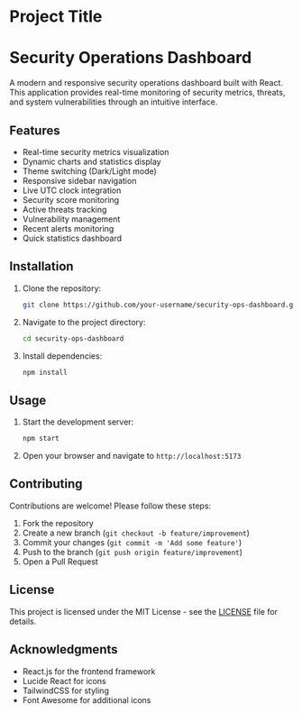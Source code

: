 # Project Title

# Security Operations Dashboard

A modern and responsive security operations dashboard built with React. This application provides real-time monitoring of security metrics, threats, and system vulnerabilities through an intuitive interface.

## Features

- Real-time security metrics visualization
- Dynamic charts and statistics display
- Theme switching (Dark/Light mode)
- Responsive sidebar navigation
- Live UTC clock integration
- Security score monitoring
- Active threats tracking
- Vulnerability management
- Recent alerts monitoring
- Quick statistics dashboard

## Installation

1. Clone the repository:
    ```bash
    git clone https://github.com/your-username/security-ops-dashboard.git
    ```
2. Navigate to the project directory:
    ```bash
    cd security-ops-dashboard
    ```
3. Install dependencies:
    ```bash
    npm install
    ```

## Usage

1. Start the development server:
    ```bash
    npm start
    ```
2. Open your browser and navigate to `http://localhost:5173`

## Contributing

Contributions are welcome! Please follow these steps:

1. Fork the repository
2. Create a new branch (`git checkout -b feature/improvement`)
3. Commit your changes (`git commit -m 'Add some feature'`)
4. Push to the branch (`git push origin feature/improvement`)
5. Open a Pull Request

## License

This project is licensed under the MIT License - see the [LICENSE](LICENSE) file for details.

## Acknowledgments

- React.js for the frontend framework
- Lucide React for icons
- TailwindCSS for styling
- Font Awesome for additional icons
